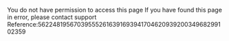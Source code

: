 You do not have permission to access this page If you have found this page in error, please contact support Reference:56224819567039555261639169394170462093920034968299102359